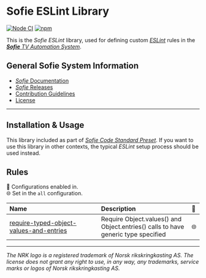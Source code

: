 # Sofie ESLint Library

[![Node CI](https://github.com/Sofie-Automation/sofie-eslint-plugin/actions/workflows/node.yaml/badge.svg)](https://github.com/Sofie-Automation/sofie-eslint-plugin/actions/workflows/node.yaml)
[![npm](https://img.shields.io/npm/v/@sofie-automation/eslint-plugin)](https://www.npmjs.com/package/@sofie-automation/eslint-plugin)

This is the _Sofie ESLint_ library, used for defining custom [_ESLint_](https://eslint.org/) rules in the [_**Sofie** TV Automation System_](https://github.com/Sofie-Automation/Sofie-TV-automation/).

## General Sofie System Information

- [_Sofie_ Documentation](https://Sofie-Automation.github.io/sofie-core/)
- [_Sofie_ Releases](https://Sofie-Automation.github.io/sofie-core/releases)
- [Contribution Guidelines](CONTRIBUTING.md)
- [License](LICENSE)

---

## Installation & Usage

This library included as part of [_Sofie Code Standard Preset_](https://github.com/Sofie-Automation/sofie-code-standard-preset/). If you want to use this library in other contexts, the typical _ESLint_ setup process should be used instead.

## Rules

<!-- begin auto-generated rules list -->

💼 Configurations enabled in.\
🌐 Set in the `all` configuration.

| Name                                                                                             | Description                                                                       | 💼  |
| :----------------------------------------------------------------------------------------------- | :-------------------------------------------------------------------------------- | :-- |
| [require-typed-object-values-and-entries](docs/rules/require-typed-object-values-and-entries.md) | Require Object.values() and Object.entries() calls to have generic type specified | 🌐  |

<!-- end auto-generated rules list -->

---

_The NRK logo is a registered trademark of Norsk rikskringkasting AS. The license does not grant any right to use, in any way, any trademarks, service marks or logos of Norsk rikskringkasting AS._
